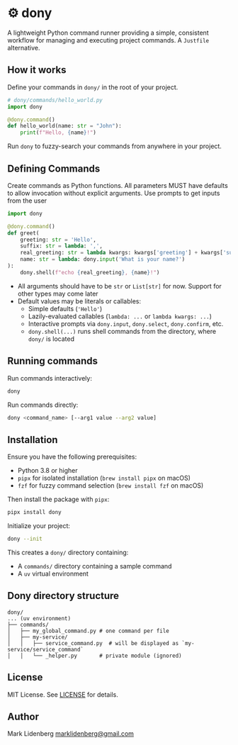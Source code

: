 # ⚙️ dony

A lightweight Python command runner providing a simple, consistent workflow for managing and executing project 
commands. A `Justfile` alternative.

## How it works

Define your commands in `dony/` in the root of your project.

```python
# dony/commands/hello_world.py
import dony

@dony.command()
def hello_world(name: str = "John"):
    print(f"Hello, {name}!")	
```

Run `dony` to fuzzy-search your commands from anywhere in your project.

## Defining Commands

Create commands as Python functions. All parameters MUST have defaults to allow invocation without explicit arguments. Use prompts to get inputs from the user
```python
import dony

@dony.command()
def greet(
	greeting: str = 'Hello', 
	suffix: str = lambda: ',',
	real_greeting: str = lambda kwargs: kwargs['greeting'] + kwargs['suffix'],
	name: str = lambda: dony.input('What is your name?')
):
    dony.shell(f"echo {real_greeting}, {name}!")
```

- All arguments should have to be `str` or `List[str]` for now. Support for other types may come later
- Default values may be literals or callables:
	- Simple defaults (`'Hello'`)
	- Lazily-evaluated callables (`lambda: ...` or `lambda kwargs: ...`)
	- Interactive prompts via `dony.input`, `dony.select`, `dony.confirm`, etc.
	- `dony.shell(...)` runs shell commands from the directory, where `dony/` is located

## Running commands

Run commands interactively:

```bash
dony
```

Run commands directly:

```bash
dony <command_name> [--arg1 value --arg2 value]
```

## Installation

Ensure you have the following prerequisites:
- Python 3.8 or higher
- `pipx` for isolated installation (`brew install pipx` on macOS)
- `fzf` for fuzzy command selection (`brew install fzf` on macOS)

Then install the package with `pipx`:
```bash
pipx install dony
```

Initialize your project:

```bash
dony --init
```

This creates a `dony/` directory containing:
- A `commands/` directory containing a sample command
- A `uv` virtual environment

## Dony directory structure

```text
dony/
... (uv environment) 
├── commands/
│   ├── my_global_command.py # one command per file
│   ├── my-service/         
│   │   ├── service_command.py  # will be displayed as `my-service/service_command`
│   │   └── _helper.py       # private module (ignored)
```

## License

MIT License. See [LICENSE](LICENSE) for details.

## Author

Mark Lidenberg [marklidenberg@gmail.com](mailto\:marklidenberg@gmail.com)

